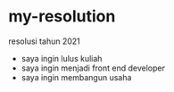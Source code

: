# my-resolution
resolusi tahun 2021
- saya ingin lulus kuliah
- saya ingin menjadi front end developer
- saya ingin membangun usaha
